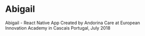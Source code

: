 # Abigail
Abigail - React Native App Created by Andorina Care at European Innovation Academy in Cascais Portugal, July 2018
